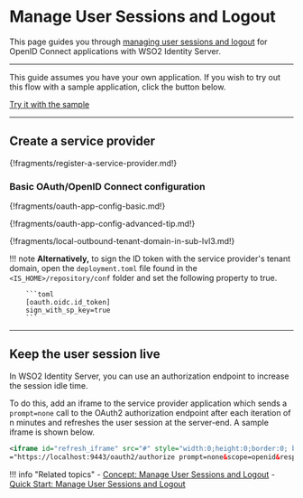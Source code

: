 # Manage User Sessions and Logout

This page guides you through [managing user sessions and logout](../../../references/concepts/authentication/session-management) for OpenID Connect applications with WSO2 Identity Server. 

---

This guide assumes you have your own application. If you wish to try out this flow with a sample application, click the button below. 

<a class="samplebtn_a" href="../../../quick-starts/oidc-session-management" rel="nofollow noopener">Try it with the sample</a>

----

## Create a service provider

{!fragments/register-a-service-provider.md!}

### Basic OAuth/OpenID Connect configuration

{!fragments/oauth-app-config-basic.md!}

{!fragments/oauth-app-config-advanced-tip.md!}

{!fragments/local-outbound-tenant-domain-in-sub-lvl3.md!}

!!! note
        **Alternatively,** to sign the ID token with the service provider's
        tenant domain, open the `deployment.toml` file
        found in the `<IS_HOME>/repository/conf` folder and
        set the following property to true.
    
        ```toml
        [oauth.oidc.id_token]
        sign_with_sp_key=true
        ```

----
## Keep the user session live

In WSO2 Identity Server, you can use an authorization endpoint to increase the session idle time.

To do this, add an iframe to the service provider application which sends a `prompt=none` call to the OAuth2 authorization endpoint after each iteration of n minutes and refreshes the user session at the server-end. A sample iframe is shown below.

``` xml
<iframe id="refresh_iframe" src="#" style="width:0;height:0;border:0; border:none;"></iframe><script>setInterval(function(){document.getElementById('refresh_iframe').src
="https://localhost:9443/oauth2/authorize prompt=none&scope=openid&response_type=code&redirect_uri=http%3A%2F%2Flocalhost%3A8080%2Fplayground2%2Fprompt-none callback.jsp&client_id=7x72byIYC40dlCuu6bovOTdK2MMa";},300000);</script>
```

        
!!! info "Related topics"
    - [Concept: Manage User Sessions and Logout](../../../references/concepts/authentication/session-management)
    - [Quick Start: Manage User Sessions and Logout](../../../quick-starts/oidc-session-management)

